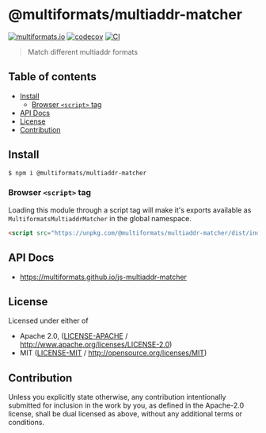 # @multiformats/multiaddr-matcher <!-- omit in toc -->

[![multiformats.io](https://img.shields.io/badge/project-IPFS-blue.svg?style=flat-square)](http://multiformats.io)
[![codecov](https://img.shields.io/codecov/c/github/multiformats/js-multiaddr-matcher.svg?style=flat-square)](https://codecov.io/gh/multiformats/js-multiaddr-matcher)
[![CI](https://img.shields.io/github/actions/workflow/status/multiformats/js-multiaddr-matcher/js-test-and-release.yml?branch=main\&style=flat-square)](https://github.com/multiformats/js-multiaddr-matcher/actions/workflows/js-test-and-release.yml?query=branch%3Amain)

> Match different multiaddr formats

## Table of contents <!-- omit in toc -->

- [Install](#install)
  - [Browser `<script>` tag](#browser-script-tag)
- [API Docs](#api-docs)
- [License](#license)
- [Contribution](#contribution)

## Install

```console
$ npm i @multiformats/multiaddr-matcher
```

### Browser `<script>` tag

Loading this module through a script tag will make it's exports available as `MultiformatsMultiaddrMatcher` in the global namespace.

```html
<script src="https://unpkg.com/@multiformats/multiaddr-matcher/dist/index.min.js"></script>
```

## API Docs

- <https://multiformats.github.io/js-multiaddr-matcher>

## License

Licensed under either of

- Apache 2.0, ([LICENSE-APACHE](LICENSE-APACHE) / <http://www.apache.org/licenses/LICENSE-2.0>)
- MIT ([LICENSE-MIT](LICENSE-MIT) / <http://opensource.org/licenses/MIT>)

## Contribution

Unless you explicitly state otherwise, any contribution intentionally submitted for inclusion in the work by you, as defined in the Apache-2.0 license, shall be dual licensed as above, without any additional terms or conditions.
